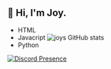## 👋 Hi, I'm Joy.
+ HTML
+ Javacript                         ![joys GitHub stats](https://github-readme-stats.vercel.app/api?username=joylolxyz&show_icons=true&theme=transparent)
+ Python 


[![Discord Presence](https://lanyard.cnrad.dev/api/1030825343357026350)](https://discord.com/users/1030825343357026350[animated=true][idleMessage=smd])
